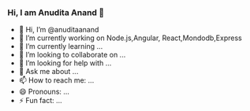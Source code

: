 ### Hi, I am Anudita Anand 👋

<!--
**anuditaanand/anuditaanand** is a ✨ _special_ ✨ repository because its `README.md` (this file) appears on your GitHub profile.
-->


- 👋 Hi, I’m @anuditaanand
- 🔭 I’m currently working on Node.js,Angular, React,Mondodb,Express
- 🌱 I’m currently learning ...
- 👯 I’m looking to collaborate on ...
- 🤔 I’m looking for help with ...
- 💬 Ask me about ...
- 📫 How to reach me: ...
- 😄 Pronouns: ...
- ⚡ Fun fact: ...




